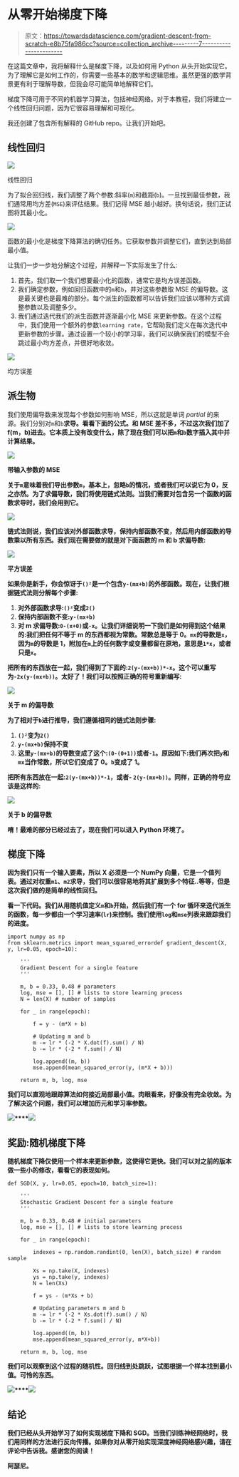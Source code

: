 # 从零开始梯度下降

> 原文：<https://towardsdatascience.com/gradient-descent-from-scratch-e8b75fa986cc?source=collection_archive---------7----------------------->

在这篇文章中，我将解释什么是梯度下降，以及如何用 Python 从头开始实现它。为了理解它是如何工作的，你需要一些基本的数学和逻辑思维。虽然更强的数学背景更有利于理解导数，但我会尽可能简单地解释它们。

梯度下降可用于不同的机器学习算法，包括神经网络。对于本教程，我们将建立一个线性回归问题，因为它很容易理解和可视化。

我还创建了包含所有解释的 GitHub repo。让我们开始吧。

## 线性回归

![](img/6fa5615b771f0da4f55da6f9b326e290.png)

线性回归

为了拟合回归线，我们调整了两个参数:斜率(`m`)和截距(`b`)。一旦找到最佳参数，我们通常用均方差(`MSE`)来评估结果。我们记得 MSE 越小越好。换句话说，我们正试图将其最小化。

![](img/b499fae21170df01e250e7ca070ff22b.png)

函数的最小化是梯度下降算法的确切任务。它获取参数并调整它们，直到达到局部最小值。

让我们一步一步地分解这个过程，并解释一下实际发生了什么:

1.  首先，我们取一个我们想要最小化的函数，通常它是均方误差函数。
2.  我们确定参数，例如回归函数中的`m`和`b`，并对这些参数取 MSE 的偏导数。这是最关键也是最难的部分。每个派生的函数都可以告诉我们应该以哪种方式调整参数以及调整多少。
3.  我们通过迭代我们的派生函数并逐渐最小化 MSE 来更新参数。在这个过程中，我们使用一个额外的参数`learning rate`，它帮助我们定义在每次迭代中更新参数的步骤。通过设置一个较小的学习率，我们可以确保我们的模型不会跳过最小均方差点，并很好地收敛。

![](img/8197c16e0ca4645679f6b7cd72e65ec5.png)

均方误差

## 派生物

我们使用偏导数来发现每个参数如何影响 MSE，所以这就是单词 *partial* 的来源。我们分别对`m`和`b`**求导。看看下面的公式。和 MSE 差不多，不过这次我们加了 f(m，b)进去。它本质上没有改变什么，除了现在我们可以把`m`和`b`数字插入其中并计算结果。**

**![](img/73db79b380a2dd71665df466a935efe1.png)**

**带输入参数的 MSE**

**关于`m`意味着我们导出参数`m`，基本上，忽略`b`的情况，或者我们可以说它为 0，反之亦然。为了求偏导数，我们将使用链式法则。当我们需要对包含另一个函数的函数求导时，我们会用到它。**

**![](img/ea2c8e915bb6cfd52e6e96a931123128.png)**

**链式法则说，我们应该对外部函数求导，保持内部函数不变，然后用内部函数的导数乘以所有东西。我们现在需要做的就是对下面函数的 **m** 和 **b** 求偏导数:**

**![](img/d1cbca1a141c2839547d854aeed572c8.png)**

**平方误差**

**如果你是新手，你会惊讶于`()²`是一个包含`y-(mx+b)`的外部函数。现在，让我们根据链式法则分解每个步骤:**

1.  **对外部函数求导:`()²`变成`2()`**
2.  **保持内部函数不变:`y-(mx+b)`**
3.  **对 m 求偏导数:`0-(x+0)`或`-x`。让我们详细说明一下我们是如何得到这个结果的:我们把任何不等于 m 的东西都视为常数。常数总是等于 0。`mx`的导数是`x`，因为`m`的导数是 1，附加在`m`上的任何数字或变量都留在原地，意思是`1*x`，或者只是`x`。**

**把所有的东西放在一起，我们得到了下面的:`2(y-(mx+b))*-x`。这个可以重写为`-2x(y-(mx+b))`。太好了！我们可以按照正确的符号重新编写:**

**![](img/5fb4b00ce2b2a62c9a372c43af948cad.png)**

**关于 **m 的偏导数****

**为了相对于`b`进行推导，我们遵循相同的链式法则步骤:**

1.  **`()²`变为`2()`**
2.  **`y-(mx+b)`保持不变**
3.  **这里`y-(mx+b)`的导数变成了这个:`(0-(0+1))`或者`-1`。原因如下:我们再次把`y`和`mx`当作常数，所以它们变成了 0。`b`变成了 1。**

**把所有东西放在一起:`2(y-(mx+b))*-1`，或者- `2(y-(mx+b))`。同样，正确的符号应该是这样的:**

**![](img/f14ff925c188a5d958f5b6e5c6e7ce73.png)**

**关于 **b** 的偏导数**

**唷！最难的部分已经过去了，现在我们可以进入 Python 环境了。**

## **梯度下降**

**因为我们只有一个输入要素，所以 X 必须是一个 NumPy 向量，它是一个值列表。通过对权重`m1`、`m2`求导，我们可以很容易地将其扩展到多个特征..等等，但是这次我们做的是简单的线性回归。**

**看一下代码。我们从用随机值定义`m`和`b`开始，然后我们有一个 for 循环来迭代派生的函数，每一步都由一个学习速率(`lr`)来控制。我们使用`log`和`mse`列表来跟踪我们的进度。**

```
import numpy as np
from sklearn.metrics import mean_squared_errordef gradient_descent(X, y, lr=0.05, epoch=10):

    '''
    Gradient Descent for a single feature
    '''

    m, b = 0.33, 0.48 # parameters
    log, mse = [], [] # lists to store learning process
    N = len(X) # number of samples

    for _ in range(epoch):

        f = y - (m*X + b)

        # Updating m and b
        m -= lr * (-2 * X.dot(f).sum() / N)
        b -= lr * (-2 * f.sum() / N)

        log.append((m, b))
        mse.append(mean_squared_error(y, (m*X + b)))        

    return m, b, log, mse
```

**我们可以直观地跟踪算法如何接近局部最小值。肉眼看来，好像没有完全收敛。为了解决这个问题，我们可以增加历元和学习率参数。**

**![](img/a0e57f5e8d8941842687f67cc4d35724.png)****![](img/1c1ad779c943daa3a2d65ef82857265d.png)**

## **奖励:随机梯度下降**

**随机梯度下降仅使用一个样本来更新参数，这使得它更快。我们可以对之前的版本做一些小的修改，看看它的表现如何。**

```
def SGD(X, y, lr=0.05, epoch=10, batch_size=1):

    '''
    Stochastic Gradient Descent for a single feature
    '''

    m, b = 0.33, 0.48 # initial parameters
    log, mse = [], [] # lists to store learning process

    for _ in range(epoch):

        indexes = np.random.randint(0, len(X), batch_size) # random sample

        Xs = np.take(X, indexes)
        ys = np.take(y, indexes)
        N = len(Xs)

        f = ys - (m*Xs + b)

        # Updating parameters m and b
        m -= lr * (-2 * Xs.dot(f).sum() / N)
        b -= lr * (-2 * f.sum() / N)

        log.append((m, b))
        mse.append(mean_squared_error(y, m*X+b))        

    return m, b, log, mse
```

**我们可以观察到这个过程的随机性。回归线到处跳跃，试图根据一个样本找到最小值。可怜的东西。**

**![](img/0b1eacc2d2d8d8930950a548dba5911e.png)****![](img/4754c88d0f30b236ae565513372c66a0.png)**

## **结论**

**我们已经从头开始学习了如何实现梯度下降和 SGD。当我们训练神经网络时，我们用同样的方法进行反向传播。如果你对从零开始实现深度神经网络感兴趣，请在评论中告诉我。感谢您的阅读！**

**阿瑟尼。**